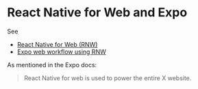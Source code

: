 # React Native for Web and Expo

See
- [React Native for Web (RNW)](https://necolas.github.io/react-native-web/)
- [Expo web workflow using RNW](https://docs.expo.dev/workflow/web/)

As mentioned in the Expo docs:
> React Native for web is used to power the entire X website.
